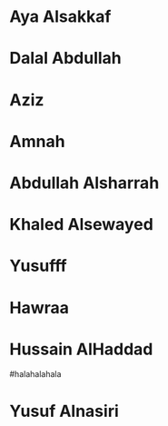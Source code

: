 # Aya Alsakkaf

# Dalal Abdullah

# Aziz

# Amnah

# Abdullah Alsharrah

# Khaled Alsewayed

# Yusufff

# Hawraa

# Hussain AlHaddad
#halahalahala

# Yusuf Alnasiri
